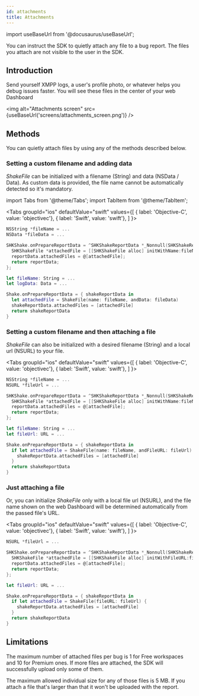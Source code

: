 ```yaml
---
id: attachments
title: Attachments
---
```

import useBaseUrl from '@docusaurus/useBaseUrl';

You can instruct the SDK to quietly attach any file to a bug report.
The files you attach are not visible to the user in the SDK.

## Introduction
Send yourself XMPP logs, a user's profile photo, or whatever helps you debug issues faster.
You will see these files in the center of your web Dashboard

<img
  alt="Attachments screen"
  src={useBaseUrl('screens/attachments_screen.png')}
/>

## Methods
You can quietly attach files by using any of the methods described below.

### Setting a custom filename and adding data
*ShakeFile* can be initialized with a filename (String) and data (NSData / Data).
As custom data is provided, the file name cannot be automatically detected so it's mandatory.

import Tabs from '@theme/Tabs';
import TabItem from '@theme/TabItem';

<Tabs
  groupId="ios"
  defaultValue="swift"
  values={[
    { label: 'Objective-C', value: 'objectivec'},
    { label: 'Swift', value: 'swift'},
  ]
}>

<TabItem value="objectivec">

```objectivec title="AppDelegate.m"
NSString *fileName = ...
NSData *fileData = ...

SHKShake.onPrepareReportData = ^SHKShakeReportData *_Nonnull(SHKShakeReportData *_Nonnull reportData) {
  SHKShakeFile *attachedFile = [[SHKShakeFile alloc] initWithName:fileName andData:fileData];
  reportData.attachedFiles = @[attachedFile];
  return reportData;
};
```

</TabItem>

<TabItem value="swift">

```swift title="AppDelegate.swift"
let fileName: String = ...
let logData: Data = ...

Shake.onPrepareReportData = { shakeReportData in
  let attachedFile = ShakeFile(name: fileName, andData: fileData)
  shakeReportData.attachedFiles = [attachedFile]
  return shakeReportData
}
```

</TabItem>
</Tabs>

### Setting a custom filename and then attaching a file
*ShakeFile* can also be initialized with a desired filename (String) and a local url (NSURL) to your file.

<Tabs
  groupId="ios"
  defaultValue="swift"
  values={[
    { label: 'Objective-C', value: 'objectivec'},
    { label: 'Swift', value: 'swift'},
  ]
}>

<TabItem value="objectivec">

```objectivec title="AppDelegate.m"
NSString *fileName = ...
NSURL *fileUrl = ...

SHKShake.onPrepareReportData = ^SHKShakeReportData *_Nonnull(SHKShakeReportData *_Nonnull reportData) {
  SHKShakeFile *attachedFile = [[SHKShakeFile alloc] initWithName:fileName andFileURL:fileUrl];
  reportData.attachedFiles = @[attachedFile];
  return reportData;
};
```

</TabItem>

<TabItem value="swift">

```swift title="AppDelegate.swift"
let fileName: String = ...
let fileUrl: URL = ...

Shake.onPrepareReportData = { shakeReportData in
  if let attachedFile = ShakeFile(name: fileName, andFileURL: fileUrl) {
    shakeReportData.attachedFiles = [attachedFile]
  }
  return shakeReportData
}
```

</TabItem>
</Tabs>

### Just attaching a file
Or, you can initialize *ShakeFile* only with a local file url (NSURL),
and the file name shown on the web Dashboard will be determined automatically from the passed file's URL.

<Tabs
  groupId="ios"
  defaultValue="swift"
  values={[
    { label: 'Objective-C', value: 'objectivec'},
    { label: 'Swift', value: 'swift'},
  ]
}>

<TabItem value="objectivec">

```objectivec title="AppDelegate.m"
NSURL *fileUrl = ...

SHKShake.onPrepareReportData = ^SHKShakeReportData *_Nonnull(SHKShakeReportData *_Nonnull reportData) {
  SHKShakeFile *attachedFile = [[SHKShakeFile alloc] initWithFileURL:fileUrl];
  reportData.attachedFiles = @[attachedFile];
  return reportData;
};
```

</TabItem>

<TabItem value="swift">

```swift title="AppDelegate.swift"
let fileUrl: URL = ...

Shake.onPrepareReportData = { shakeReportData in
  if let attachedFile = ShakeFile(fileURL: fileUrl) {
    shakeReportData.attachedFiles = [attachedFile]
  }
  return shakeReportData
}
```

</TabItem>
</Tabs>

## Limitations
The maximum number of attached files per bug is 1 for Free workspaces and 10 for Premium ones.
If more files are attached, the SDK will successfully upload only some of them.

The maximum allowed individual size for any of those files is 5 MB.
If you attach a file that's larger than that it won't be uploaded with the report.
